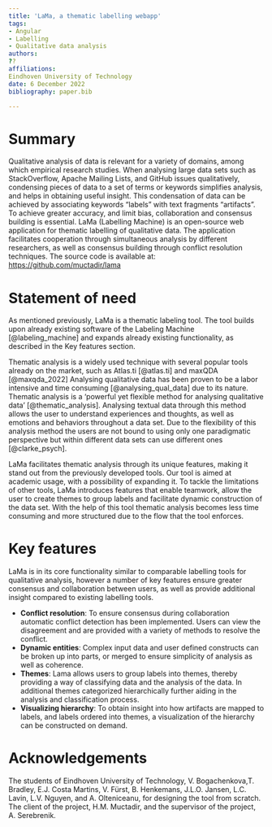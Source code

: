 ```yaml
---
title: 'LaMa, a thematic labelling webapp'
tags:
- Angular
- Labelling
- Qualitative data analysis
authors:
??
affiliations:
Eindhoven University of Technology
date: 6 December 2022
bibliography: paper.bib

---
```


# Summary

Qualitative analysis of data is relevant for a variety of domains, among which empirical research studies. When analysing large data sets such as StackOverflow, Apache Mailing Lists, and GitHub issues qualitatively, condensing pieces of data to a set of terms or keywords simplifies analysis, and helps in obtaining useful insight. This condensation of data can be achieved by associating keywords “labels” with text fragments “artifacts”. To achieve greater accuracy, and limit bias, collaboration and consensus building is essential. LaMa (Labelling Machine) is an open-source web application for thematic labelling of qualitative data. The application facilitates cooperation through simultaneous analysis by different researchers, as well as consensus building through conflict resolution techniques. The source code is available at: https://github.com/muctadir/lama

# Statement of need

As mentioned previously, LaMa is a thematic labeling tool. The tool builds upon already existing software of the Labeling Machine [@labeling_machine] and expands already existing functionality, as described in the Key features section.

Thematic analysis is a widely used technique with several popular tools already on the market, such as Atlas.ti [@atlas.ti]  and maxQDA [@maxqda_2022] Analysing qualitative data has been proven to be a labor intensive and time consuming [@analysing_qual_data] due to its nature. Thematic analysis is a ‘powerful yet flexible method for analysing qualitative data’ [@thematic_analysis]. Analysing textual data through this method allows the user to understand experiences and thoughts, as well as emotions and behaviors throughout a data set. Due to the flexibility of this analysis method the users are not bound to using only one paradigmatic perspective but within different data sets can use different ones [@clarke_psych]. 

LaMa facilitates thematic analysis through its unique features, making it stand out from the previously developed tools. Our tool is aimed at academic usage, with a possibility of expanding it. To tackle the limitations of other tools, LaMa introduces features that enable teamwork, allow the user to create themes to group labels and facilitate dynamic construction of the data set. With the help of this tool thematic analysis becomes less time consuming and more structured due to the flow that the tool enforces.


# Key features
LaMa is in its core functionality similar to comparable labelling tools for qualitative analysis, however a number of key features ensure greater consensus and collaboration between users, as well as provide additional insight compared to existing labelling tools. 
- **Conflict resolution**: To ensure consensus during collaboration automatic conflict detection has been implemented. Users can view the disagreement and are provided with a variety of methods to resolve the conflict.
- **Dynamic entities**: Complex input data and user defined constructs can be broken up into parts, or merged to ensure simplicity of analysis as well as coherence.
- **Themes**: Lama allows users to group labels into themes, thereby providing a way of classifying data and the analysis of the data. In additional themes categorized hierarchically further aiding in the analysis and classification process.
- **Visualizing hierarchy**: To obtain insight into how artifacts are mapped to labels, and labels ordered into themes, a visualization of the hierarchy can be constructed on demand.

# Acknowledgements
The students of Eindhoven University of Technology, V. Bogachenkova,T. Bradley, E.J. Costa Martins, V. Fürst, B. Henkemans, J.L.O. Jansen, L.C. Lavin, L.V. Nguyen, and A. Olteniceanu, for designing the tool from scratch. The client of the project, H.M. Muctadir, and the supervisor of the project, A. Serebrenik.
